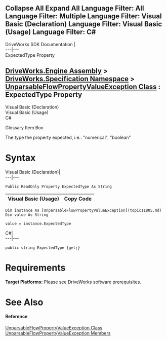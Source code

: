 Collapse All Expand All Language Filter: All  Language Filter: Multiple  Language Filter: Visual Basic (Declaration) Language Filter: Visual Basic (Usage) Language Filter: C#  
---  
DriveWorks SDK Documentation  |   
---|---  
ExpectedType Property   
  
[DriveWorks.Engine Assembly](topic2156.md) > [DriveWorks.Specification Namespace](topic10764.md) > [UnparsableFlowPropertyValueException Class](topic11805.md) : ExpectedType Property  
---  
  
Visual Basic (Declaration)    
Visual Basic (Usage)    
C# 

Glossary Item Box

The type the property expected, i.e.: "numerical", "boolean" 

# Syntax

Visual Basic (Declaration)|   
---|---  
      
    
    Public ReadOnly Property ExpectedType As String  
  
Visual Basic (Usage)| Copy Code  
---|---  
      
    
    Dim instance As [UnparsableFlowPropertyValueException](topic11805.md)
    Dim value As String
     
    value = instance.ExpectedType  
  
C#|   
---|---  
      
    
    public string ExpectedType {get;}  
  
# Requirements

**Target Platforms:** Please see DriveWorks software prerequisites.

# See Also

#### Reference

[UnparsableFlowPropertyValueException Class](topic11805.md)   
[UnparsableFlowPropertyValueException Members](topic11806.md)


